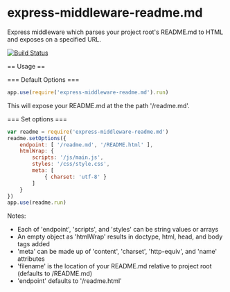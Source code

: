 express-middleware-readme.md
============================

Express middleware which parses your project root's README.md to HTML and exposes on a specified URL.

[![Build Status](https://secure.travis-ci.org/lloydwatkin/express-middleware-readme.md.png)](http://travis-ci.org/lloydwatkin/express-middleware-readme.md)

== Usage ==

=== Default Options ===

```javaScript
app.use(require('express-middleware-readme.md').run)
```

This will expose your README.md at the the path '/readme.md'.

=== Set options ===

```javaScript
var readme = require('express-middleware-readme.md')
readme.setOptions({
    endpoint: [ '/readme.md', '/README.html' ],
    htmlWrap: {
        scripts: '/js/main.js',
        styles: '/css/style.css',
        meta: [
            { charset: 'utf-8' }
        ]
    }
})
app.use(readme.run)
```

Notes: 

* Each of 'endpoint', 'scripts', and 'styles' can be string values or arrays
* An empty object as 'htmlWrap' results in doctype, html, head, and body tags added
* 'meta' can be made up of 'content', 'charset', 'http-equiv', and 'name' attributes
* 'filename' is the location of your README.md relative to project root (defaults to /README.md)
* 'endpoint' defaults to '/readme.html' 